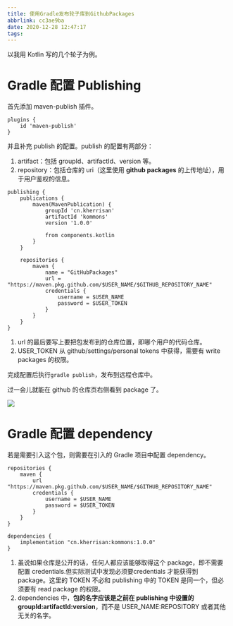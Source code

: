 ```yaml
---
title: 使用Gradle发布轮子库到GithubPackages
abbrlink: cc3ae9ba
date: 2020-12-28 12:47:17
tags:
---
```


以我用 Kotlin 写的几个轮子为例。

# Gradle 配置 Publishing

首先添加 maven-publish 插件。

```
plugins {
    id 'maven-publish'
}
```

并且补充 publish 的配置。publish 的配置有两部分：

1. artifact：包括 groupId、artifactId、version 等。
2. repository：包括仓库的 uri（这里使用 **github packages** 的上传地址），用于用户鉴权的信息。

```
publishing {
    publications {
        maven(MavenPublication) {
            groupId 'cn.kherrisan'
            artifactId 'kommons'
            version '1.0.0'

            from components.kotlin
        }
    }

    repositories {
        maven {
            name = "GitHubPackages"
            url = "https://maven.pkg.github.com/$USER_NAME/$GITHUB_REPOSITORY_NAME"
            credentials {
                username = $USER_NAME
                password = $USER_TOKEN
            }
        }
    }
}
```

1. url 的最后要写上要把包发布到的仓库位置，即哪个用户的代码仓库。 
2. USER_TOKEN 从 github/settings/personal tokens 中获得，需要有 write packages 的权限。

完成配置后执行``gradle publish``，发布到远程仓库中。

过一会儿就能在 github 的仓库页右侧看到 package 了。

![](https://oss.kherrisan.cn/githubpackages.png)

# Gradle 配置 dependency

若是需要引入这个包，则需要在引入的 Gradle 项目中配置 dependency。

```
repositories {
    maven {
        url "https://maven.pkg.github.com/$USER_NAME/$GITHUB_REPOSITORY_NAME"
        credentials {
            username = $USER_NAME
            password = $USER_TOKEN
        }
    }
}

dependencies {
    implementation "cn.kherrisan:kommons:1.0.0"
}
```

1. 虽说如果仓库是公开的话，任何人都应该能够取得这个 package，即不需要配置 credentials.但实际测试中发现必须要credentials 才能获得到 package。这里的 TOKEN 不必和 publishing 中的 TOKEN 是同一个，但必须要有 read package 的权限。
2. dependencies 中，**包的名字应该是之前在 publishing 中设置的 groupId:artifactId:version**，而不是 USER_NAME:REPOSITORY 或者其他无关的名字。